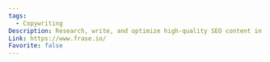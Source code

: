 ```yaml
---
tags:
  - Copywriting
Description: Research, write, and optimize high-quality SEO content in minutes instead of hours.
Link: https://www.frase.io/
Favorite: false
---
```

